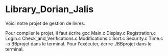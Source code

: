 # Library_Dorian_Jalis


Voici notre projet de gestion de livres.

Pour compiler le projet, il faut écrire gcc Main.c Display.c Registration.c Login.c Check_and_Verifications.c Modifications.c Sort.c Security.c Time.c -o BBprojet dans le terminal.
Pour l'exécuter, écrire ./BBprojet dans le terminal.
